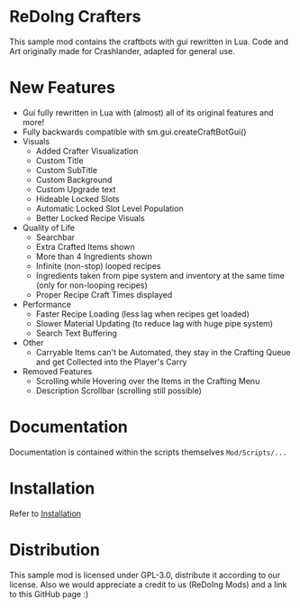 # ReDoIng Crafters
This sample mod contains the craftbots with gui rewritten in Lua.
Code and Art originally made for Crashlander, adapted for general use.

# New Features
- Gui fully rewritten in Lua with (almost) all of its original features and more!
- Fully backwards compatible with sm.gui.createCraftBotGui()
- Visuals
	- Added Crafter Visualization
	- Custom Title
	- Custom SubTitle
	- Custom Background
	- Custom Upgrade text
	- Hideable Locked Slots
	- Automatic Locked Slot Level Population
	- Better Locked Recipe Visuals
- Quality of Life
	- Searchbar
	- Extra Crafted Items shown
	- More than 4 Ingredients shown
	- Infinite (non-stop) looped recipes
	- Ingredients taken from pipe system and inventory at the same time (only for non-looping recipes)
	- Proper Recipe Craft Times displayed
- Performance
	- Faster Recipe Loading (less lag when recipes get loaded)
	- Slower Material Updating (to reduce lag with huge pipe system)
	- Search Text Buffering
- Other
	- Carryable Items can't be Automated, they stay in the Crafting Queue and get Collected into the Player's Carry
- Removed Features
	- Scrolling while Hovering over the Items in the Crafting Menu
	- Description Scrollbar (scrolling still possible)
	
# Documentation
Documentation is contained within the scripts themselves `Mod/Scripts/...`
	
# Installation
Refer to [Installation](INSTALLATION.md)
	
# Distribution
This sample mod is licensed under GPL-3.0, distribute it according to our license. Also we would appreciate a credit to us (ReDoIng Mods) and a link to this GitHub page :)
